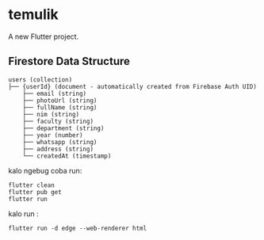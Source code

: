 # temulik

A new Flutter project.

## Firestore Data Structure

```
users (collection)
├── {userId} (document - automatically created from Firebase Auth UID)
    ├── email (string)
    ├── photoUrl (string)
    ├── fullName (string)
    ├── nim (string)
    ├── faculty (string)
    ├── department (string)
    ├── year (number)
    ├── whatsapp (string)
    ├── address (string)
    └── createdAt (timestamp)
```

kalo ngebug coba run:
```
flutter clean
flutter pub get
flutter run
```

kalo run :
```
flutter run -d edge --web-renderer html
```
